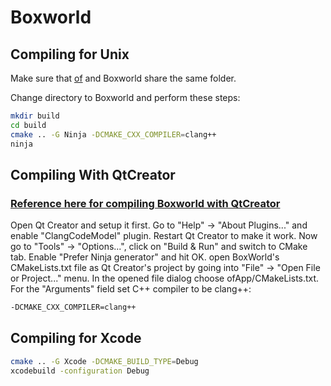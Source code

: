Boxworld
=====
Compiling for Unix
---------
Make sure that [of](https://github.com/ofnode/of) and Boxworld share the same folder.

Change directory to Boxworld and perform these steps:
```bash
mkdir build
cd build
cmake .. -G Ninja -DCMAKE_CXX_COMPILER=clang++
ninja
```
Compiling With QtCreator
---------
### [Reference here for compiling Boxworld with QtCreator](https://github.com/ofnode/of/wiki/Compiling-ofApp-with-IDE-on-Linux)

Open Qt Creator and setup it first. Go to "Help" -> "About Plugins..." and enable "ClangCodeModel" plugin. Restart Qt Creator to make it work. Now go to "Tools" -> "Options...", click on "Build & Run" and switch to CMake tab. Enable "Prefer Ninja generator" and hit OK.  open BoxWorld's CMakeLists.txt file as Qt Creator's project by going into "File" -> "Open File or Project..." menu. In the opened file dialog choose ofApp/CMakeLists.txt. For the "Arguments" field set C++ compiler to be clang++:
```bash
-DCMAKE_CXX_COMPILER=clang++
```

Compiling for Xcode
--------
```bash
cmake .. -G Xcode -DCMAKE_BUILD_TYPE=Debug
xcodebuild -configuration Debug
```

